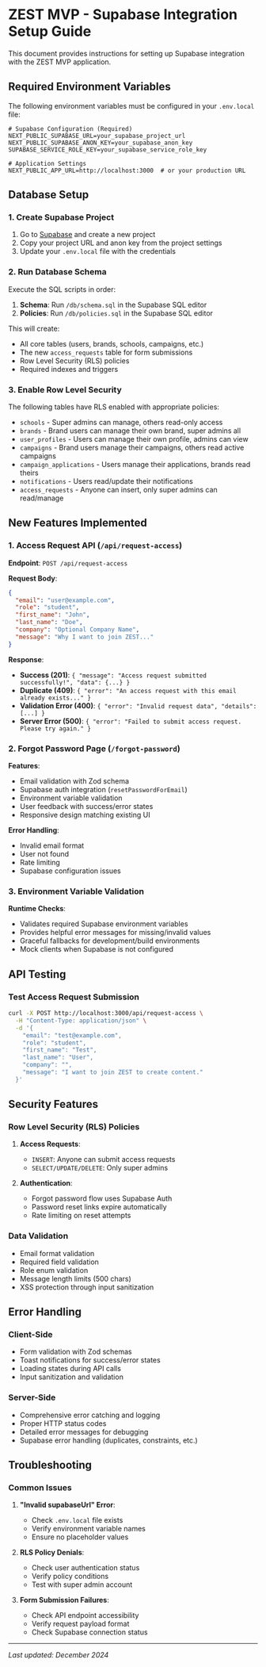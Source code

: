 # ZEST MVP - Supabase Integration Setup Guide

This document provides instructions for setting up Supabase integration with the ZEST MVP application.

## Required Environment Variables

The following environment variables must be configured in your `.env.local` file:

```env
# Supabase Configuration (Required)
NEXT_PUBLIC_SUPABASE_URL=your_supabase_project_url
NEXT_PUBLIC_SUPABASE_ANON_KEY=your_supabase_anon_key
SUPABASE_SERVICE_ROLE_KEY=your_supabase_service_role_key

# Application Settings
NEXT_PUBLIC_APP_URL=http://localhost:3000  # or your production URL
```

## Database Setup

### 1. Create Supabase Project

1. Go to [Supabase](https://supabase.com) and create a new project
2. Copy your project URL and anon key from the project settings
3. Update your `.env.local` file with the credentials

### 2. Run Database Schema

Execute the SQL scripts in order:

1. **Schema**: Run `/db/schema.sql` in the Supabase SQL editor
2. **Policies**: Run `/db/policies.sql` in the Supabase SQL editor

This will create:
- All core tables (users, brands, schools, campaigns, etc.)
- The new `access_requests` table for form submissions
- Row Level Security (RLS) policies
- Required indexes and triggers

### 3. Enable Row Level Security

The following tables have RLS enabled with appropriate policies:

- `schools` - Super admins can manage, others read-only access
- `brands` - Brand users can manage their own brand, super admins all
- `user_profiles` - Users can manage their own profile, admins can view
- `campaigns` - Brand users manage their campaigns, others read active campaigns
- `campaign_applications` - Users manage their applications, brands read theirs
- `notifications` - Users read/update their notifications
- `access_requests` - Anyone can insert, only super admins can read/manage

## New Features Implemented

### 1. Access Request API (`/api/request-access`)

**Endpoint**: `POST /api/request-access`

**Request Body**:
```json
{
  "email": "user@example.com",
  "role": "student",
  "first_name": "John",
  "last_name": "Doe",
  "company": "Optional Company Name",
  "message": "Why I want to join ZEST..."
}
```

**Response**:
- **Success (201)**: `{ "message": "Access request submitted successfully!", "data": {...} }`
- **Duplicate (409)**: `{ "error": "An access request with this email already exists..." }`
- **Validation Error (400)**: `{ "error": "Invalid request data", "details": [...] }`
- **Server Error (500)**: `{ "error": "Failed to submit access request. Please try again." }`

### 2. Forgot Password Page (`/forgot-password`)

**Features**:
- Email validation with Zod schema
- Supabase auth integration (`resetPasswordForEmail`)
- Environment variable validation
- User feedback with success/error states
- Responsive design matching existing UI

**Error Handling**:
- Invalid email format
- User not found
- Rate limiting
- Supabase configuration issues

### 3. Environment Variable Validation

**Runtime Checks**:
- Validates required Supabase environment variables
- Provides helpful error messages for missing/invalid values
- Graceful fallbacks for development/build environments
- Mock clients when Supabase is not configured

## API Testing

### Test Access Request Submission

```bash
curl -X POST http://localhost:3000/api/request-access \
  -H "Content-Type: application/json" \
  -d '{
    "email": "test@example.com",
    "role": "student",
    "first_name": "Test",
    "last_name": "User",
    "company": "",
    "message": "I want to join ZEST to create content."
  }'
```

## Security Features

### Row Level Security (RLS) Policies

1. **Access Requests**:
   - `INSERT`: Anyone can submit access requests
   - `SELECT/UPDATE/DELETE`: Only super admins

2. **Authentication**:
   - Forgot password flow uses Supabase Auth
   - Password reset links expire automatically
   - Rate limiting on reset attempts

### Data Validation
- Email format validation
- Required field validation
- Role enum validation
- Message length limits (500 chars)
- XSS protection through input sanitization

## Error Handling

### Client-Side
- Form validation with Zod schemas
- Toast notifications for success/error states
- Loading states during API calls
- Input sanitization and validation

### Server-Side
- Comprehensive error catching and logging
- Proper HTTP status codes
- Detailed error messages for debugging
- Supabase error handling (duplicates, constraints, etc.)

## Troubleshooting

### Common Issues

1. **"Invalid supabaseUrl" Error**:
   - Check `.env.local` file exists
   - Verify environment variable names
   - Ensure no placeholder values

2. **RLS Policy Denials**:
   - Check user authentication status
   - Verify policy conditions
   - Test with super admin account

3. **Form Submission Failures**:
   - Check API endpoint accessibility
   - Verify request payload format
   - Check Supabase connection status

---

*Last updated: December 2024*